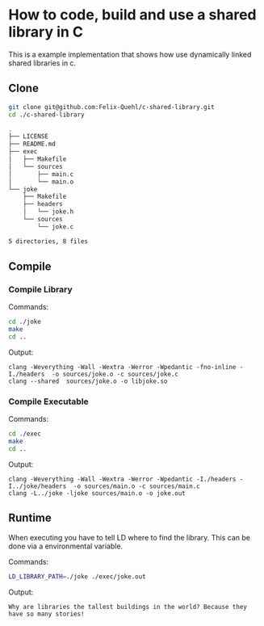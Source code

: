 # How to code, build and use a shared library in C

This is a example implementation that shows how use dynamically linked shared libraries in c.

## Clone

```bash
git clone git@github.com:Felix-Quehl/c-shared-library.git
cd ./c-shared-library
```

```bash
.
├── LICENSE
├── README.md
├── exec
│   ├── Makefile
│   └── sources
│       ├── main.c
│       └── main.o
└── joke
    ├── Makefile
    ├── headers
    │   └── joke.h
    └── sources
        └── joke.c

5 directories, 8 files
```

## Compile

### Compile Library

Commands:

```bash
cd ./joke
make
cd ..
```

Output:

```
clang -Weverything -Wall -Wextra -Werror -Wpedantic -fno-inline -I./headers  -o sources/joke.o -c sources/joke.c
clang --shared  sources/joke.o -o libjoke.so
```

### Compile Executable

Commands:

```bash
cd ./exec
make
cd ..
```

Output:

```
clang -Weverything -Wall -Wextra -Werror -Wpedantic -I./headers -I../joke/headers  -o sources/main.o -c sources/main.c
clang -L../joke -ljoke sources/main.o -o joke.out
```

## Runtime

When executing you have to tell LD where to find the library.
This can be done via a environmental variable.

Commands:
```bash
LD_LIBRARY_PATH=./joke ./exec/joke.out
```

Output:

```
Why are libraries the tallest buildings in the world? Because they have so many stories!
```
